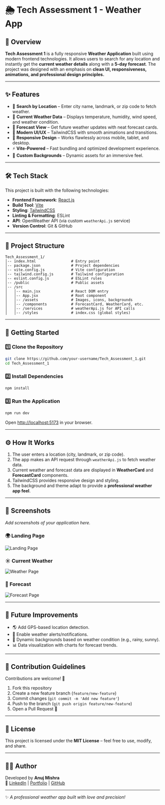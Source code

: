 # 🌦️ Tech Assessment 1 - Weather App

## 📖 Overview
**Tech Assessment 1** is a fully responsive **Weather Application** built using modern frontend technologies. It allows users to search for any location and instantly get the **current weather details** along with a **5-day forecast**. The project was designed with an emphasis on **clean UI, responsiveness, animations, and professional design principles.**

---

## ✨ Features
- 🔎 **Search by Location** – Enter city name, landmark, or zip code to fetch weather.
- 📍 **Current Weather Data** – Displays temperature, humidity, wind speed, and weather condition.
- 📆 **Forecast View** – Get future weather updates with neat forecast cards.
- 🎨 **Modern UI/UX** – TailwindCSS with smooth animations and transitions.
- 📱 **Responsive Design** – Works flawlessly across mobile, tablet, and desktop.
- ⚡ **Vite-Powered** – Fast bundling and optimized development experience.
- 🌄 **Custom Backgrounds** – Dynamic assets for an immersive feel.

---

## 🛠️ Tech Stack
This project is built with the following technologies:

- **Frontend Framework**: [React.js](https://reactjs.org/)
- **Build Tool**: [Vite](https://vitejs.dev/)
- **Styling**: [TailwindCSS](https://tailwindcss.com/)
- **Linting & Formatting**: ESLint
- **API**: OpenWeather API (via custom `weatherApi.js` service)
- **Version Control**: Git & GitHub

---

## 📂 Project Structure
```
Tech_Assessment_1/
│-- index.html                # Entry point
│-- package.json              # Project dependencies
│-- vite.config.js            # Vite configuration
│-- tailwind.config.js        # Tailwind configuration
│-- eslint.config.js          # ESLint rules
│-- /public                   # Public assets
│-- /src
│   │-- main.jsx              # React DOM entry
│   │-- App.jsx               # Root component
│   │-- /assets               # Images, icons, backgrounds
│   │-- /components           # ForecastCard, WeatherCard, etc.
│   │-- /services             # weatherApi.js for API calls
│   │-- /styles               # index.css (global styles)
```

---

## 🚀 Getting Started

### 1️⃣ Clone the Repository
```bash
git clone https://github.com/your-username/Tech_Assessment_1.git
cd Tech_Assessment_1
```

### 2️⃣ Install Dependencies
```bash
npm install
```

### 3️⃣ Run the Application
```bash
npm run dev
```
Open [http://localhost:5173](http://localhost:5173) in your browser.

---

## ⚙️ How It Works
1. The user enters a location (city, landmark, or zip code).
2. The app makes an API request through `weatherApi.js` to fetch weather data.
3. Current weather and forecast data are displayed in **WeatherCard** and **ForecastCard** components.
4. TailwindCSS provides responsive design and styling.
5. The background and theme adapt to provide a **professional weather app feel**.

---

## 📸 Screenshots
_Add screenshots of your application here._

### 🌍 Landing Page
![Landing Page](./screenshots/landing.png)

### ☀️ Current Weather
![Weather Page](./screenshots/current.png)

### 📆 Forecast
![Forecast Page](./screenshots/forecast.png)

---

## 🚀 Future Improvements
- 🌎 Add GPS-based location detection.
- 🔔 Enable weather alerts/notifications.
- 🌈 Dynamic backgrounds based on weather condition (e.g., rainy, sunny).
- 📊 Data visualization with charts for forecast trends.

---

## 🤝 Contribution Guidelines
Contributions are welcome! 🚀

1. Fork this repository
2. Create a new feature branch (`feature/new-feature`)
3. Commit changes (`git commit -m 'Add new feature'`)
4. Push to the branch (`git push origin feature/new-feature`)
5. Open a Pull Request 🎉

---

## 📜 License
This project is licensed under the **MIT License** – feel free to use, modify, and share.

---

## 👨‍💻 Author
Developed by **Anuj Mishra**  
🔗 [LinkedIn](https://www.linkedin.com/in/anujmishra05/) | [Portfolio](https://professional-portfolio-plum.vercel.app/) | [GitHub](https://github.com/Anujmishra2005)

---

✨ *A professional weather app built with love and precision!*

